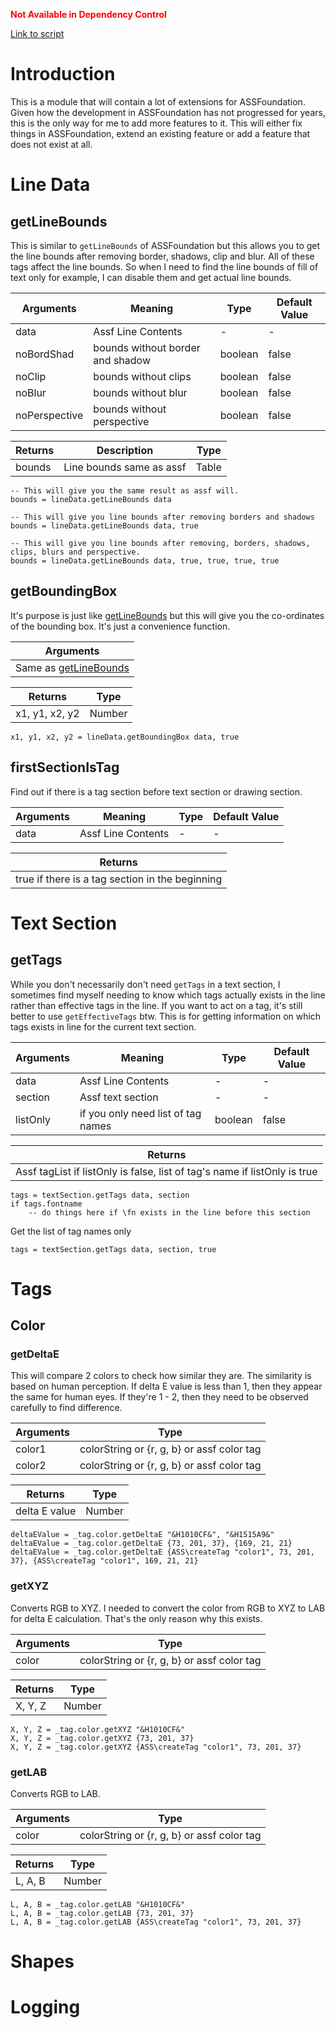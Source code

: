 <font color="red">**Not Available in Dependency Control**</font>

[Link to script](https://github.com/PhosCity/Aegisub-Scripts/blob/main/modules/phos/AssfPlus.moon)

# Introduction

This is a module that will contain a lot of extensions for ASSFoundation.
Given how the development in ASSFoundation has not progressed for years,
this is the only way for me to add more features to it.
This will either fix things in ASSFoundation, extend an existing feature or
add a feature that does not exist at all.

# Line Data

## getLineBounds

This is similar to `getLineBounds` of ASSFoundation but this allows you to get
the line bounds after removing border, shadows, clip and blur. All of these
tags affect the line bounds. So when I need to find the line bounds of fill of
text only for example, I can disable them and get actual line bounds.

| Arguments     | Meaning                          | Type    | Default Value |
| ------------- | -------------------------------- | ------- | ------------- |
| data          | Assf Line Contents               | -       | -             |
| noBordShad    | bounds without border and shadow | boolean | false         |
| noClip        | bounds without clips             | boolean | false         |
| noBlur        | bounds without blur              | boolean | false         |
| noPerspective | bounds without perspective       | boolean | false         |

| Returns | Description              | Type  |
| ------- | ------------------------ | ----- |
| bounds  | Line bounds same as assf | Table |

```moon
-- This will give you the same result as assf will.
bounds = lineData.getLineBounds data

-- This will give you line bounds after removing borders and shadows
bounds = lineData.getLineBounds data, true

-- This will give you line bounds after removing, borders, shadows, clips, blurs and perspective.
bounds = lineData.getLineBounds data, true, true, true, true
```

## getBoundingBox

It's purpose is just like [getLineBounds](#getlinebounds) but this will give
you the co-ordinates of the bounding box. It's just a convenience function.

| Arguments                               |
| --------------------------------------- |
| Same as [getLineBounds](#getlinebounds) |

| Returns        | Type   |
| -------------- | ------ |
| x1, y1, x2, y2 | Number |

```moon
x1, y1, x2, y2 = lineData.getBoundingBox data, true
```

## firstSectionIsTag

Find out if there is a tag section before text section or drawing section.

| Arguments | Meaning            | Type | Default Value |
| --------- | ------------------ | ---- | ------------- |
| data      | Assf Line Contents | -    | -             |

| Returns                                         |
| ----------------------------------------------- |
| true if there is a tag section in the beginning |

# Text Section

## getTags

While you don't necessarily don't need `getTags` in a text section, I sometimes
find myself needing to know which tags actually exists in the line rather than
effective tags in the line. If you want to act on a tag, it's still better to
use `getEffectiveTags` btw. This is for getting information on which tags
exists in line for the current text section.

| Arguments | Meaning                            | Type    | Default Value |
| --------- | ---------------------------------- | ------- | ------------- |
| data      | Assf Line Contents                 | -       | -             |
| section   | Assf text section                  | -       | -             |
| listOnly  | if you only need list of tag names | boolean | false         |

| Returns                                                                   |
| ------------------------------------------------------------------------- |
| Assf tagList if listOnly is false, list of tag's name if listOnly is true |

```moon
tags = textSection.getTags data, section
if tags.fontname
    -- do things here if \fn exists in the line before this section
```

Get the list of tag names only

```moon
tags = textSection.getTags data, section, true
```

# Tags

## Color

### getDeltaE

This will compare 2 colors to check how similar they are.
The similarity is based on human perception.
If delta E value is less than 1, then they appear the same
for human eyes. If they're 1 - 2, then they need to be observed
carefully to find difference.

| Arguments | Type                                       |
| --------- | ------------------------------------------ |
| color1    | colorString or {r, g, b} or assf color tag |
| color2    | colorString or {r, g, b} or assf color tag |

| Returns       | Type   |
| ------------- | ------ |
| delta E value | Number |

```moon
deltaEValue = _tag.color.getDeltaE "&H1010CF&", "&H1515A9&"
deltaEValue = _tag.color.getDeltaE {73, 201, 37}, {169, 21, 21}
deltaEValue = _tag.color.getDeltaE {ASS\createTag "color1", 73, 201, 37}, {ASS\createTag "color1", 169, 21, 21}

```

### getXYZ

Converts RGB to XYZ. I needed to convert the color from RGB to XYZ to LAB for delta E calculation.
That's the only reason why this exists.

| Arguments | Type                                       |
| --------- | ------------------------------------------ |
| color     | colorString or {r, g, b} or assf color tag |

| Returns | Type   |
| ------- | ------ |
| X, Y, Z | Number |

```moon
X, Y, Z = _tag.color.getXYZ "&H1010CF&"
X, Y, Z = _tag.color.getXYZ {73, 201, 37}
X, Y, Z = _tag.color.getXYZ {ASS\createTag "color1", 73, 201, 37}
```

### getLAB

Converts RGB to LAB.

| Arguments | Type                                       |
| --------- | ------------------------------------------ |
| color     | colorString or {r, g, b} or assf color tag |

| Returns | Type   |
| ------- | ------ |
| L, A, B | Number |

```moon
L, A, B = _tag.color.getLAB "&H1010CF&"
L, A, B = _tag.color.getLAB {73, 201, 37}
L, A, B = _tag.color.getLAB {ASS\createTag "color1", 73, 201, 37}
```

# Shapes

# Logging
